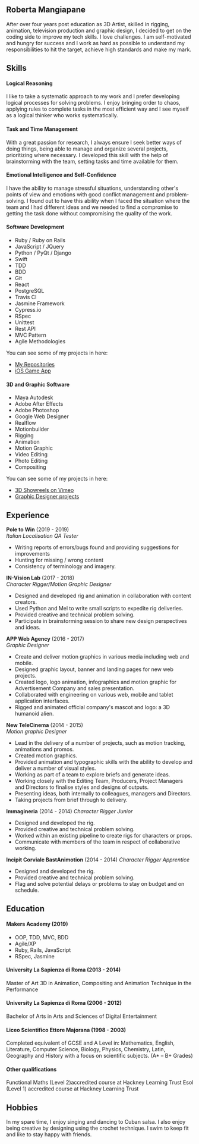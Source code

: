 ## Roberta Mangiapane

After over four years post education as 3D Artist, skilled in rigging, animation, television production and graphic design, I decided to get on the coding side to improve my tech skills.
I love challenges. I am self-motivated and hungry for success and I work as hard as possible to understand my responsibilities to hit the target, achieve high standards and make my mark.

## Skills

#### Logical Reasoning
I like to take a systematic approach to my work and I prefer developing logical processes for solving problems. I enjoy bringing order to chaos, applying rules to complete tasks in the most efficient way and I see myself as a logical thinker who works systematically.

#### Task and Time Management
With a great passion for research, I always ensure I seek better ways of doing things, being able to manage and organize several projects, prioritizing where necessary. I developed this skill with the help of brainstorming with the team, setting tasks and time available for them.

#### Emotional Intelligence and Self-Confidence
I have the ability to manage stressful situations, understanding other's points of view and emotions with good conflict management and problem-solving. I found out to have this ability when I faced the situation where the team and I had different ideas and we needed to find a compromise to getting the task done without compromising the quality of the work.

#### Software Development 
- Ruby / Ruby on Rails
- JavaScript / JQuery
- Python / PyQt / Django
- Swift	
- TDD	
- BDD
- Git
- React
- PostgreSQL
- Travis CI
- Jasmine Framework
- Cypress.io
- RSpec
- Unittest
- Rest API
- MVC Pattern
- Agile Methodologies

You can see some of my projects in here:
- [My Repositories](https://github.com/robertamangiapane?tab=repositories)
- [iOS Game App](https://vimeo.com/377963051)

#### 3D and Graphic Software
- Maya Autodesk
- Adobe After Effects
- Adobe Photoshop
- Google Web Designer
- Realflow
- Motionbuilder
- Rigging
- Animation
- Motion Graphic
- Video Editing
- Photo Editing
- Compositing

You can see some of my projects in here:
- [3D Showreels on Vimeo](https://vimeo.com/user84598365)
- [Graphic Designer projects](https://appwebagency.it/web-agency-roma/)

## Experience

**Pole to Win** (2019 - 2019)    
*Italian Localisation QA Tester*  
- Writing reports of errors/bugs found and providing suggestions for improvements
- Hunting for missing / wrong content
- Consistency of terminology and imagery. 

**IN-Vision Lab** (2017 - 2018)   
*Character Rigger/Motion Graphic Designer*  
- Designed and developed rig and animation in collaboration with content creators. 
- Used Python and Mel to write small scripts to expedite rig deliveries. 
- Provided creative and technical problem solving. 
- Participate in brainstorming session to share new design perspectives and ideas.

**APP Web Agency** (2016 - 2017)   
*Graphic Designer* 
- Create and deliver motion graphics in various media including web and mobile. 
- Designed graphic layout, banner and landing pages for new web projects. 
- Created logo, logo animation, infographics and motion graphic for Advertisement Company and sales presentation. 
- Collaborated with engineering on various web, mobile and tablet application interfaces.
- Rigged and animated official company's mascot and logo: a 3D humanoid alien.

**New TeleCinema** (2014 - 2015)   
*Motion graphic Designer* 
- Lead in the delivery of a number of projects, such as motion tracking, animations and promos. 
- Created motion graphics. 
- Provided animation and typographic skills with the ability to develop and deliver a number of visual styles. 
- Working as part of a team to explore briefs and generate ideas. 
- Working closely with the Editing Team, Producers, Project Managers and Directors to finalise styles and designs of outputs. 
- Presenting ideas, both internally to colleagues, managers and Directors.  
- Taking projects from brief through to delivery.

**Immagineria** (2014 - 2014)
*Character Rigger Junior*
- Designed and developed the rig.
- Provided creative and technical problem solving.
- Worked within an existing pipeline to create rigs for characters or props.
- Communicate with members of the team in respect of collaborative working.

**Incipit Corviale BastAnimotion** (2014 - 2014)
*Character Rigger Apprentice*
- Designed and developed the rig.
- Provided creative and technical problem solving.
- Flag and solve potential delays or problems to stay on budget and on schedule.


## Education

#### Makers Academy (2019)

- OOP, TDD, MVC, BDD
- Agile/XP
- Ruby, Rails, JavaScript
- RSpec, Jasmine

#### University La Sapienza di Roma (2013 - 2014)
Master of Art 3D in Animation, Compositing and Animation Technique in the Performance

#### University La Sapienza di Roma (2006 - 2012)
Bachelor of Arts in Arts and Sciences of Digital Entertainment

#### Liceo Scientifico Ettore Majorana (1998 - 2003)
Completed equivalent of GCSE and A Level in: Mathematics, English, Literature, Computer Science, Biology, Physics, Chemistry, Latin, Geography and History with a focus on scientific subjects.  (A* – B+ Grades)

#### Other qualifications

Functional Maths (Level 2)accredited course at Hackney Learning Trust
Esol (Level 1) accredited course at Hackney Learning Trust

## Hobbies

In my spare time, I enjoy singing and dancing to Cuban salsa. I also enjoy being creative by designing using the crochet technique. I swim to keep fit and like to stay happy with friends.  

